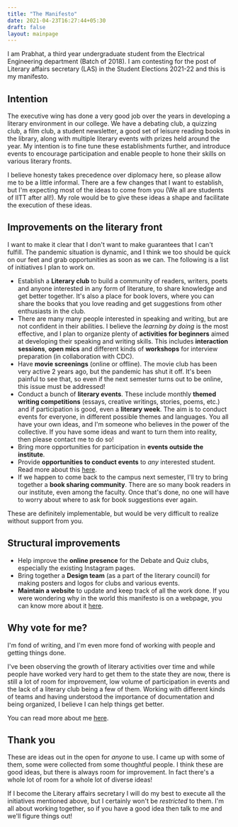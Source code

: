 ```yaml
---
title: "The Manifesto"
date: 2021-04-23T16:27:44+05:30
draft: false
layout: mainpage
---
```


I am Prabhat, a third year undergraduate student from the Electrical Engineering department (Batch of 2018). I am contesting for the post of Literary affairs secretary (LAS) in the Student Elections 2021-22 and this is my manifesto. 

<!-- For those who are interested in my previous work, [this page](/about-me) describes some of it briefly. To know why the manifesto is on a web page, read [this](/issues/1-manifesto-website). -->

## Intention
The executive wing has done a very good job over the years in developing a literary environment in our college. We have a debating club, a quizzing club, a film club, a student newsletter, a good set of leisure reading books in the library, along with multiple literary events with prizes held around the year. My intention is to fine tune these establishments further, and introduce events to encourage participation and enable people to hone their skills on various literary fronts.

I believe honesty takes precedence over diplomacy here, so please allow me to be a little informal. There are a few changes that I want to establish, but I'm expecting most of the ideas to come from you (We all are students of IITT after all!). My role would be to give these ideas a shape and facilitate the execution of these ideas.

## Improvements on the literary front
I want to make it clear that I don't want to make guarantees that I can't fulfill. The pandemic situation is dynamic, and I think we too should be quick on our feet and grab opportunities as soon as we can. The following is a list of initiatives I plan to work on.

- Establish a **Literary club** to build a community of readers, writers, poets and anyone interested in any form of literature, to share knowledge and get better together. It's also a place for book lovers, where you can share the books that you love reading and get suggestions from other enthusiasts in the club.
- There are many many people interested in speaking and writing, but are not confident in their abilities. I believe the *learning by doing* is the most effective, and I plan to organize plenty of **activities for beginners** aimed at developing their speaking and writing skills. This includes **interaction sessions**, **open mics** and different kinds of **workshops** for interview preparation (in collaboration with CDC).
- Have **movie screenings** (online or offline). The movie club has been very active 2 years ago, but the pandemic has shut it off. It's been painful to see that, so even if the next semester turns out to be online, this issue must be addressed!
- Conduct a bunch of **literary events**. These include monthly **themed writing competitions** (essays, creative writings, stories, poems, etc.) and if participation is good, even a **literary week**.
  The aim is to conduct events for everyone, in different possible themes and languages.
  You all have your own ideas, and I'm someone who believes in the power of the collective. If you have some ideas and want to turn them into reality, then please contact me to do so!
- Bring more opportunities for participation in **events outside the institute**.
- Provide **opportunities to conduct events** to *any* interested student. Read more about this [here](/issues/2-decentralized-events).
- If we happen to come back to the campus next semester, I'll try to bring together a **book sharing community**. There are so many book readers in our institute, even among the faculty. Once that's done, no one will have to worry about where to ask for book suggestions ever again.

These are definitely implementable, but would be very difficult to realize without support from you.

## Structural improvements
- Help improve the **online presence** for the Debate and Quiz clubs, especially the existing Instagram pages.
- Bring together a **Design team** (as a part of the literary council) for making posters and logos for clubs and various events.
- **Maintain a website** to update and keep track of all the work done. If you were wondering why in the world this manifesto is on a webpage, you can know more about it [here](/issues/1-manifesto-website). 

## Why vote for me?
<!-- Because I'm determined and open-minded.  -->
I'm fond of writing, and I'm even more fond of working with people and getting things done.

I've been observing the growth of literary activities over time and while people have worked very hard to get them to the state they are now, there is still a lot of room for improvement, low volume of participation in events and the lack of a literary club being a few of them. Working with different kinds of teams and having understood the importance of documentation and being organized, I believe I can help things get better.

You can read more about me [here](/about-me).

## Thank you
These are ideas out in the open for *anyone* to use. I came up with some of them, some were collected from some thoughtful people. I think these are good ideas, but there is always room for improvement. In fact there's a whole lot of room for a whole lot of diverse ideas!

If I become the Literary affairs secretary I will do my best to execute all the initiatives mentioned above, but I certainly won't be *restricted* to them. I'm all about working together, so if you have a good idea then talk to me and we'll figure things out!

